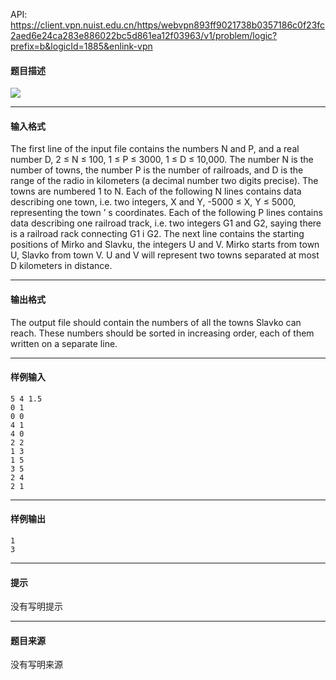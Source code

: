 API: https://client.vpn.nuist.edu.cn/https/webvpn893ff9021738b0357186c0f23fc2aed6e24ca283e886022bc5d861ea12f03963/v1/problem/logic?prefix=b&logicId=1885&enlink-vpn

#### 题目描述

![](../file/1885_0.jpg)

---

#### 输入格式

The first line of the input file contains the numbers N and P, and a real number D, 2 ≤ N ≤ 100, 1 ≤ P ≤ 3000, 1 ≤ D ≤ 10,000. The number N is the number of towns, the number P is the number of railroads, and D is the range of the radio in kilometers (a decimal number two digits precise). The towns are numbered 1 to N. Each of the following N lines contains data describing one town, i.e. two integers, X and Y, -5000 ≤ X, Y ≤ 5000, representing the town ’ s coordinates. Each of the following P lines contains data describing one railroad track, i.e. two integers G1 and G2, saying there is a railroad rack connecting G1 i G2. The next line contains the starting positions of Mirko and Slavku, the integers U and V. Mirko starts from town U, Slavko from town V. U and V will represent two towns separated at most D kilometers in distance.

---

#### 输出格式

The output file should contain the numbers of all the towns Slavko can reach. These numbers should be sorted in increasing order, each of them written on a separate line.

---

#### 样例输入
```
5 4 1.5
0 1
0 0
4 1
4 0
2 2
1 3
1 5
3 5
2 4
2 1
```

---

#### 样例输出
```
1
3
```

---

#### 提示

没有写明提示

---

#### 题目来源

没有写明来源